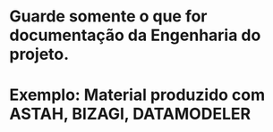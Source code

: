 # Guarde somente o que for documentação da Engenharia do projeto.
# Exemplo: Material produzido com ASTAH, BIZAGI, DATAMODELER
